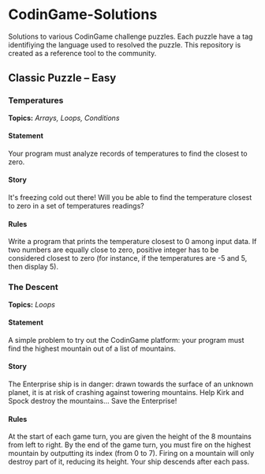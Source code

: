 # CodinGame-Solutions
Solutions to various CodinGame challenge puzzles. Each puzzle have a tag identifiying the language used to resolved the puzzle. This repository is created as a reference tool to the community.

## Classic Puzzle – Easy

### Temperatures

**Topics:** *Arrays, Loops, Conditions*

#### Statement
Your program must analyze records of temperatures to find the closest to zero.

#### Story
It's freezing cold out there! Will you be able to find the temperature closest to zero in a set of temperatures readings?

#### Rules
Write a program that prints the temperature closest to 0 among input data. If two numbers are equally close to zero, positive integer has to be considered closest to zero (for instance, if the temperatures are -5 and 5, then display 5).

### The Descent

**Topics:** *Loops*

#### Statement
A simple problem to try out the CodinGame platform: your program must find the highest mountain out of a list of mountains.

#### Story
The Enterprise ship is in danger: drawn towards the surface of an unknown planet, it is at risk of crashing against towering mountains. Help Kirk and Spock destroy the mountains... Save the Enterprise!

#### Rules
At the start of each game turn, you are given the height of the 8 mountains from left to right. By the end of the game turn, you must fire on the highest mountain by outputting its index (from 0 to 7). Firing on a mountain will only destroy part of it, reducing its height. Your ship descends after each pass.
